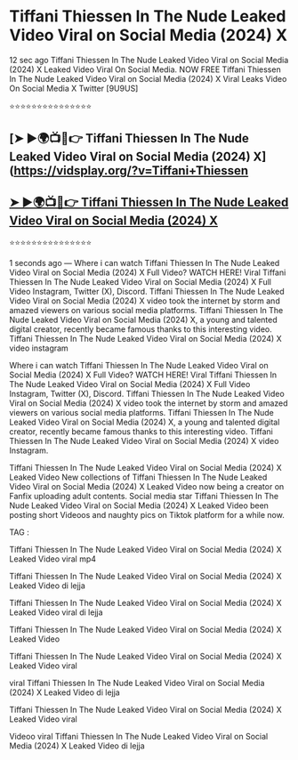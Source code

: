 ﻿# Tiffani Thiessen In The Nude Leaked Video Viral on Social Media (2024) X



12 sec ago Tiffani Thiessen In The Nude Leaked Video Viral on Social Media (2024) X Leaked Video Viral On Social Media. NOW FREE Tiffani Thiessen In The Nude Leaked Video Viral on Social Media (2024) X Viral Leaks Video On Social Media X Twitter [9U9US]

⭐⭐⭐⭐⭐⭐⭐⭐⭐⭐⭐⭐⭐⭐⭐

## [➤ ►🌍📺📱👉 Tiffani Thiessen In The Nude Leaked Video Viral on Social Media (2024) X](https://vidsplay.org/?v=Tiffani+Thiessen

## [➤ ►🌍📺📱👉 Tiffani Thiessen In The Nude Leaked Video Viral on Social Media (2024) X](https://vidsplay.org/?v=Tiffani+Thiessen)


⭐⭐⭐⭐⭐⭐⭐⭐⭐⭐⭐⭐⭐⭐⭐



1 seconds ago — Where i can watch Tiffani Thiessen In The Nude Leaked Video Viral on Social Media (2024) X Full Video? WATCH HERE! Viral Tiffani Thiessen In The Nude Leaked Video Viral on Social Media (2024) X Full Video Instagram, Twitter (X), Discord. Tiffani Thiessen In The Nude Leaked Video Viral on Social Media (2024) X video took the internet by storm and amazed viewers on various social media platforms. Tiffani Thiessen In The Nude Leaked Video Viral on Social Media (2024) X, a young and talented digital creator, recently became famous thanks to this interesting video. Tiffani Thiessen In The Nude Leaked Video Viral on Social Media (2024) X video instagram

Where i can watch Tiffani Thiessen In The Nude Leaked Video Viral on Social Media (2024) X Full Video? WATCH HERE! Viral Tiffani Thiessen In The Nude Leaked Video Viral on Social Media (2024) X Full Video Instagram, Twitter (X), Discord. Tiffani Thiessen In The Nude Leaked Video Viral on Social Media (2024) X video took the internet by storm and amazed viewers on various social media platforms. Tiffani Thiessen In The Nude Leaked Video Viral on Social Media (2024) X, a young and talented digital creator, recently became famous thanks to this interesting video. Tiffani Thiessen In The Nude Leaked Video Viral on Social Media (2024) X video Instagram.

Tiffani Thiessen In The Nude Leaked Video Viral on Social Media (2024) X Leaked Video New collections of Tiffani Thiessen In The Nude Leaked Video Viral on Social Media (2024) X Leaked Video now being a creator on Fanfix uploading adult contents. Social media star Tiffani Thiessen In The Nude Leaked Video Viral on Social Media (2024) X Leaked Video been posting short Videoos and naughty pics on Tiktok platform for a while now.

TAG :

 

Tiffani Thiessen In The Nude Leaked Video Viral on Social Media (2024) X Leaked Video viral mp4

 

Tiffani Thiessen In The Nude Leaked Video Viral on Social Media (2024) X Leaked Video di lejja

 

Tiffani Thiessen In The Nude Leaked Video Viral on Social Media (2024) X Leaked Video viral di lejja

 

Tiffani Thiessen In The Nude Leaked Video Viral on Social Media (2024) X Leaked Video

 

Tiffani Thiessen In The Nude Leaked Video Viral on Social Media (2024) X Leaked Video viral

 

viral Tiffani Thiessen In The Nude Leaked Video Viral on Social Media (2024) X Leaked Video di lejja

 

Tiffani Thiessen In The Nude Leaked Video Viral on Social Media (2024) X Leaked Video viral

 

Videoo viral Tiffani Thiessen In The Nude Leaked Video Viral on Social Media (2024) X Leaked Video di lejja